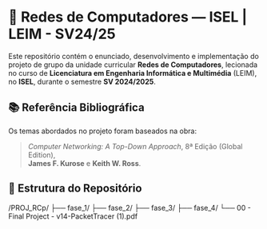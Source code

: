 # 🧠 Redes de Computadores — ISEL | LEIM - SV24/25

Este repositório contém o enunciado, desenvolvimento e implementação do projeto de grupo da unidade curricular **Redes de Computadores**, lecionada no curso de **Licenciatura em Engenharia Informática e Multimédia** (LEIM), no **ISEL**, durante o semestre **SV 2024/2025**.

## 📚 Referência Bibliográfica

Os temas abordados no projeto foram baseados na obra:

> *Computer Networking: A Top-Down Approach*, 8ª Edição (Global Edition),  
> **James F. Kurose** e **Keith W. Ross**.

## 📁 Estrutura do Repositório
/PROJ_RCp/
├── fase_1/
├── fase_2/
├── fase_3/
├── fase_4/
└── 00 - Final Project - v14-PacketTracer (1).pdf
